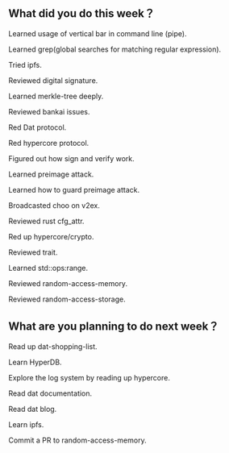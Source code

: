 ## What did you do this week？
Learned usage of vertical bar in command line (pipe).

Learned grep(global searches for matching regular expression).

Tried ipfs.

Reviewed digital signature.

Learned merkle-tree deeply.

Reviewed bankai issues.

Red Dat protocol.

Red hypercore protocol.

Figured out how sign and verify work.

Learned preimage attack.

Learned how to guard preimage attack.

Broadcasted choo on v2ex.

Reviewed rust cfg_attr.

Red up hypercore/crypto.

Reviewed trait.

Learned std::ops:range.

Reviewed random-access-memory.

Reviewed random-access-storage.

## What are you planning to do next week？
Read up dat-shopping-list.

Learn HyperDB.

Explore the log system by reading up hypercore.  

Read dat documentation.

Read dat blog.

Learn ipfs.

Commit a PR to random-access-memory.